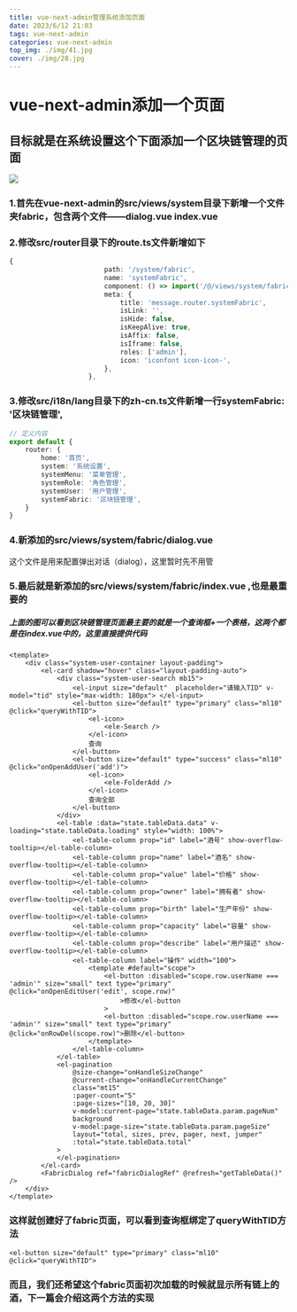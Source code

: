 ```yaml
---
title: vue-next-admin管理系统添加页面
date: 2023/6/12 21:03
tags: vue-next-admin
categories: vue-next-admin
top_img: ./img/41.jpg
cover: ./img/28.jpg
---
```


# vue-next-admin添加一个页面



## 目标就是在系统设置这个下面添加一个区块链管理的页面

![](./img/79.png)



### 1.首先在vue-next-admin的src/views/system目录下新增一个文件夹fabric，包含两个文件——dialog.vue    index.vue



### 2.修改src/router目录下的route.ts文件新增如下

```typescript
{
						path: '/system/fabric',
						name: 'systemFabric',
						component: () => import('/@/views/system/fabric/index.vue'),
						meta: {
							title: 'message.router.systemFabric',
							isLink: '',
							isHide: false,
							isKeepAlive: true,
							isAffix: false,
							isIframe: false,
							roles: ['admin'],
							icon: 'iconfont icon-icon-',
						},
					},
```



### 3.修改src/i18n/lang目录下的zh-cn.ts文件新增一行systemFabric: '区块链管理',

```typescript
// 定义内容
export default {
	router: {
		home: '首页',
		system: '系统设置',
		systemMenu: '菜单管理',
		systemRole: '角色管理',
		systemUser: '用户管理',
		systemFabric: '区块链管理',
    }
}
```



### 4.新添加的src/views/system/fabric/dialog.vue 

这个文件是用来配置弹出对话（dialog），这里暂时先不用管



### 5.最后就是新添加的src/views/system/fabric/index.vue ,也是最重要的

##### 上面的图可以看到区块链管理页面最主要的就是一个查询框+一个表格，这两个都是在index.vue中的，这里直接提供代码

```vue
<template>
	<div class="system-user-container layout-padding">
		<el-card shadow="hover" class="layout-padding-auto">
			<div class="system-user-search mb15">
				<el-input size="default"  placeholder="请输入TID" v-model="tid" style="max-width: 180px"> </el-input>
				<el-button size="default" type="primary" class="ml10"  @click="queryWithTID">
					<el-icon>
						<ele-Search />
					</el-icon>
					查询
				</el-button>
				<el-button size="default" type="success" class="ml10" @click="onOpenAddUser('add')">
					<el-icon>
						<ele-FolderAdd />
					</el-icon>
					查询全部
				</el-button>
			</div>
			<el-table :data="state.tableData.data" v-loading="state.tableData.loading" style="width: 100%">
				<el-table-column prop="id" label="酒号" show-overflow-tooltip></el-table-column>
				<el-table-column prop="name" label="酒名" show-overflow-tooltip></el-table-column>
				<el-table-column prop="value" label="价格" show-overflow-tooltip></el-table-column>
				<el-table-column prop="owner" label="拥有者" show-overflow-tooltip></el-table-column>
				<el-table-column prop="birth" label="生产年份" show-overflow-tooltip></el-table-column>
				<el-table-column prop="capacity" label="容量" show-overflow-tooltip></el-table-column>
				<el-table-column prop="describe" label="用户描述" show-overflow-tooltip></el-table-column>
				<el-table-column label="操作" width="100">
					<template #default="scope">
						<el-button :disabled="scope.row.userName === 'admin'" size="small" text type="primary" @click="onOpenEditUser('edit', scope.row)"
							>修改</el-button
						>
						<el-button :disabled="scope.row.userName === 'admin'" size="small" text type="primary" @click="onRowDel(scope.row)">删除</el-button>
					</template>
				</el-table-column>
			</el-table>
			<el-pagination
				@size-change="onHandleSizeChange"
				@current-change="onHandleCurrentChange"
				class="mt15"
				:pager-count="5"
				:page-sizes="[10, 20, 30]"
				v-model:current-page="state.tableData.param.pageNum"
				background
				v-model:page-size="state.tableData.param.pageSize"
				layout="total, sizes, prev, pager, next, jumper"
				:total="state.tableData.total"
			>
			</el-pagination>
		</el-card>
		<FabricDialog ref="fabricDialogRef" @refresh="getTableData()" />
	</div>
</template>
```



### 这样就创建好了fabric页面，可以看到查询框绑定了queryWithTID方法

```vue
<el-button size="default" type="primary" class="ml10"  @click="queryWithTID">
```

### 而且，我们还希望这个fabric页面初次加载的时候就显示所有链上的酒，下一篇会介绍这两个方法的实现
